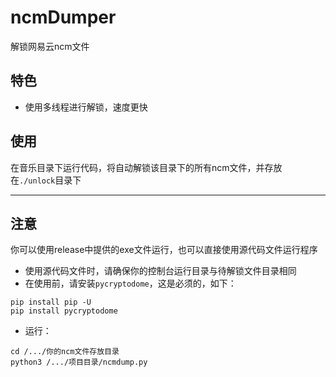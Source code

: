 # ncmDumper
解锁网易云ncm文件

## 特色
- 使用多线程进行解锁，速度更快

## 使用
在音乐目录下运行代码，将自动解锁该目录下的所有ncm文件，并存放在`./unlock`目录下

------



## 注意

你可以使用release中提供的exe文件运行，也可以直接使用源代码文件运行程序

- 使用源代码文件时，请确保你的控制台运行目录与待解锁文件目录相同
- 在使用前，请安装`pycryptodome`，这是必须的，如下：
```shell
pip install pip -U
pip install pycryptodome
```
- 运行：
```shell
cd /.../你的ncm文件存放目录
python3 /.../项目目录/ncmdump.py
```
